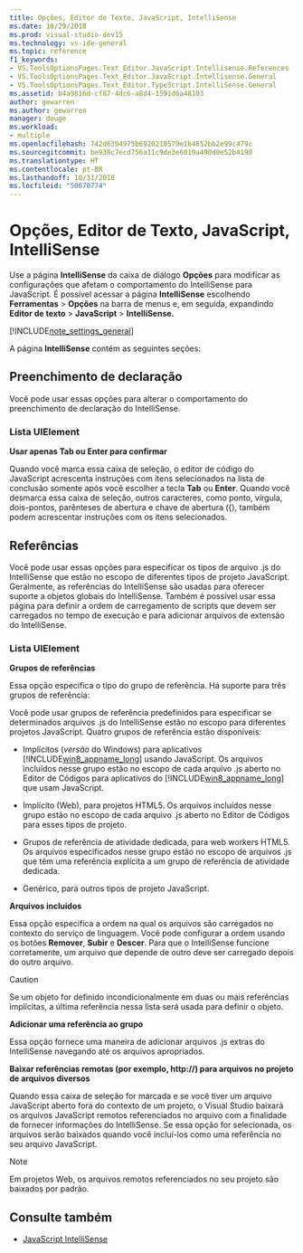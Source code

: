 ```yaml
---
title: Opções, Editor de Texto, JavaScript, IntelliSense
ms.date: 10/29/2018
ms.prod: visual-studio-dev15
ms.technology: vs-ide-general
ms.topic: reference
f1_keywords:
- VS.ToolsOptionsPages.Text_Editor.JavaScript.Intellisense.References
- VS.ToolsOptionsPages.Text_Editor.JavaScript.Intellisense.General
- VS.ToolsOptionsPages.Text_Editor.TypeScript.IntelliSense.General
ms.assetid: b4a9816d-cf87-4dc6-a8d4-1591d6a48103
author: gewarren
ms.author: gewarren
manager: douge
ms.workload:
- multiple
ms.openlocfilehash: 742d6394975b6920218579e1b4652bb2e99c479c
ms.sourcegitcommit: be938c7ecd756a11c9de3e6019a490d0e52b4190
ms.translationtype: HT
ms.contentlocale: pt-BR
ms.lasthandoff: 10/31/2018
ms.locfileid: "50670774"
---
```

# <a name="options-text-editor-javascript-intellisense"></a>Opções, Editor de Texto, JavaScript, IntelliSense
Use a página **IntelliSense** da caixa de diálogo **Opções** para modificar as configurações que afetam o comportamento do IntelliSense para JavaScript. É possível acessar a página **IntelliSense** escolhendo **Ferramentas** > **Opções** na barra de menus e, em seguida, expandindo **Editor de texto** > **JavaScript** > **IntelliSense.**

[!INCLUDE[note_settings_general](../../data-tools/includes/note_settings_general_md.md)]

A página **IntelliSense** contém as seguintes seções:

## <a name="statement-completion"></a>Preenchimento de declaração
 Você pode usar essas opções para alterar o comportamento do preenchimento de declaração do IntelliSense.

### <a name="uielement-list"></a>Lista UIElement
 **Usar apenas Tab ou Enter para confirmar**

 Quando você marca essa caixa de seleção, o editor de código do JavaScript acrescenta instruções com itens selecionados na lista de conclusão somente após você escolher a tecla **Tab** ou **Enter**. Quando você desmarca essa caixa de seleção, outros caracteres, como ponto, vírgula, dois-pontos, parênteses de abertura e chave de abertura ({), também podem acrescentar instruções com os itens selecionados.

## <a name="references"></a>Referências
 Você pode usar essas opções para especificar os tipos de arquivo .js do IntelliSense que estão no escopo de diferentes tipos de projeto JavaScript. Geralmente, as referências do IntelliSense são usadas para oferecer suporte a objetos globais do IntelliSense. Também é possível usar essa página para definir a ordem de carregamento de scripts que devem ser carregados no tempo de execução e para adicionar arquivos de extensão do IntelliSense.

### <a name="uielement-list"></a>Lista UIElement
 **Grupos de referências**

 Essa opção especifica o tipo do grupo de referência. Há suporte para três grupos de referência:

 Você pode usar grupos de referência predefinidos para especificar se determinados arquivos .js do IntelliSense estão no escopo para diferentes projetos JavaScript. Quatro grupos de referência estão disponíveis:

- Implícitos (*versão* do Windows) para aplicativos [!INCLUDE[win8_appname_long](../../debugger/includes/win8_appname_long_md.md)] usando JavaScript. Os arquivos incluídos nesse grupo estão no escopo de cada arquivo .js aberto no Editor de Códigos para aplicativos do [!INCLUDE[win8_appname_long](../../debugger/includes/win8_appname_long_md.md)] que usam JavaScript.

- Implícito (Web), para projetos HTML5. Os arquivos incluídos nesse grupo estão no escopo de cada arquivo .js aberto no Editor de Códigos para esses tipos de projeto.

- Grupos de referência de atividade dedicada, para web workers HTML5. Os arquivos especificados nesse grupo estão no escopo de arquivos .js que têm uma referência explícita a um grupo de referência de atividade dedicada.

- Genérico, para outros tipos de projeto JavaScript.

**Arquivos incluídos**

Essa opção especifica a ordem na qual os arquivos são carregados no contexto do serviço de linguagem. Você pode configurar a ordem usando os botões **Remover**, **Subir** e **Descer**. Para que o IntelliSense funcione corretamente, um arquivo que depende de outro deve ser carregado depois do outro arquivo.

> [!CAUTION]
> Se um objeto for definido incondicionalmente em duas ou mais referências implícitas, a última referência nessa lista será usada para definir o objeto.


**Adicionar uma referência ao grupo**

Essa opção fornece uma maneira de adicionar arquivos .js extras do IntelliSense navegando até os arquivos apropriados.

**Baixar referências remotas (por exemplo, http://) para arquivos no projeto de arquivos diversos**

Quando essa caixa de seleção for marcada e se você tiver um arquivo JavaScript aberto fora do contexto de um projeto, o Visual Studio baixará os arquivos JavaScript remotos referenciados no arquivo com a finalidade de fornecer informações do IntelliSense. Se essa opção for selecionada, os arquivos serão baixados quando você incluí-los como uma referência no seu arquivo JavaScript.

> [!NOTE]
> Em projetos Web, os arquivos remotos referenciados no seu projeto são baixados por padrão.



## <a name="see-also"></a>Consulte também

- [JavaScript IntelliSense](../../ide/javascript-intellisense.md)